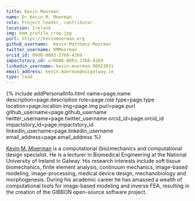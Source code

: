 ```yaml
---
title: Kevin Moerman
name: Dr Kevin M. Moerman
role: Project leader, contributor
location: Ireland
img: kmm_profile_crop.jpg
purl: https://kevinmoerman.org
github_username:  Kevin-Mattheus-Moerman
twitter_username: KMMoerman
orcid_id: 0000-0003-3768-4269
impactstory_id: u/0000-0003-3768-4269
linkedin_username: kevin-moerman-98923831
email_address: kevin.moerman@nuigalway.ie
type: lead
---
```


<!--HTML / LIQUID stuff to render picture and links  -->
{% include addPersonalInfo.html name=page.name description=page.description role=page.role type=page.type location=page.location img=page.img purl=page.purl github_username=page.github_username twitter_username=page.twitter_username orcid_id=page.orcid_id impactstory_id=page.impactstory_id linkedin_username=page.linkedin_username email_address=page.email_address %}

<!-- START OF FREE MARKDOWN  -->
[Kevin M. Moerman](https://kevinmoerman.org) is a computational (bio)mechanics and computational design specialist. He is a lecturer in Biomedical Engineering at the National University of Ireland in Galway. His research interests include soft tissue biomechanics, finite element analysis, continuum mechanics, image-based modeling, image-processing, medical device design, mechanobiology and morphogenesis. During his academic career he has amassed a wealth of computational tools for image-based modeling and inverse FEA, resulting in the creation of the GIBBON open-source software project.    
